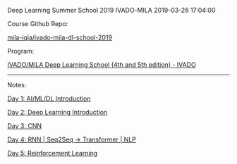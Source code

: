 Deep Learning Summer School 2019 IVADO-MILA
2019-03-26 17:04:00


Course Github Repo: 

[mila-iqia/ivado-mila-dl-school-2019](https://github.com/mila-iqia/ivado-mila-dl-school-2019)

Program: 

[IVADO/MILA Deep Learning School (4th and 5th edition) - IVADO](https://ivado.ca/en/trainings/schools/deep-learning-school-4th-and-5th-edition/#monday)

---

Notes:

[Day 1: AI/ML/DL Introduction](Deep%20Learning%20Summer%20School/Day%201%20AI%20ML%20DL%20Introduction.md)

[Day 2: Deep Learning Introduction](Deep%20Learning%20Summer%20School/Day%202%20Deep%20Learning%20Introduction.md)

[Day 3: CNN](Deep%20Learning%20Summer%20School/Day%203%20CNN.md)

[Day 4: RNN | Seq2Seq → Transformer | NLP](Deep%20Learning%20Summer%20School/Day%204%20RNN%20Seq2Seq%20Transformer%20NLP.md)

[Day 5: Reinforcement Learning](Deep%20Learning%20Summer%20School/Day%205%20Reinforcement%20Learning.md)